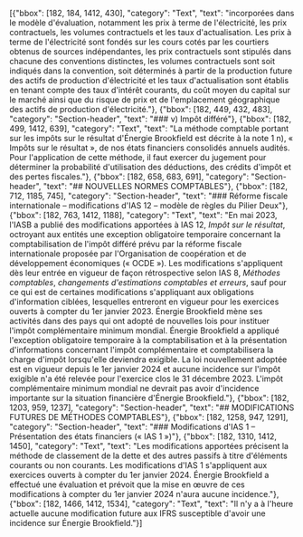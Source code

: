 [{"bbox": [182, 184, 1412, 430], "category": "Text", "text": "incorporées dans le modèle d'évaluation, notamment les prix à terme de l'électricité, les prix contractuels, les volumes contractuels et les taux d'actualisation. Les prix à terme de l'électricité sont fondés sur les cours cotés par les courtiers obtenus de sources indépendantes, les prix contractuels sont stipulés dans chacune des conventions distinctes, les volumes contractuels sont soit indiqués dans la convention, soit déterminés à partir de la production future des actifs de production d'électricité et les taux d'actualisation sont établis en tenant compte des taux d'intérêt courants, du coût moyen du capital sur le marché ainsi que du risque de prix et de l'emplacement géographique des actifs de production d'électricité."}, {"bbox": [182, 449, 432, 483], "category": "Section-header", "text": "### v) Impôt différé"}, {"bbox": [182, 499, 1412, 639], "category": "Text", "text": "La méthode comptable portant sur les impôts sur le résultat d'Énergie Brookfield est décrite à la note 1 n), « Impôts sur le résultat », de nos états financiers consolidés annuels audités. Pour l'application de cette méthode, il faut exercer du jugement pour déterminer la probabilité d'utilisation des déductions, des crédits d'impôt et des pertes fiscales."}, {"bbox": [182, 658, 683, 691], "category": "Section-header", "text": "## NOUVELLES NORMES COMPTABLES"}, {"bbox": [182, 712, 1185, 745], "category": "Section-header", "text": "### Réforme fiscale internationale – modifications d'IAS 12 – modèle de règles du Pilier Deux"}, {"bbox": [182, 763, 1412, 1188], "category": "Text", "text": "En mai 2023, l'IASB a publié des modifications apportées à IAS 12, *Impôt sur le résultat*, octroyant aux entités une exception obligatoire temporaire concernant la comptabilisation de l'impôt différé prévu par la réforme fiscale internationale proposée par l'Organisation de coopération et de développement économiques (« OCDE »). Les modifications s'appliquent dès leur entrée en vigueur de façon rétrospective selon IAS 8, *Méthodes comptables*, *changements d'estimations comptables et erreurs*, sauf pour ce qui est de certaines modifications s'appliquant aux obligations d'information ciblées, lesquelles entreront en vigueur pour les exercices ouverts à compter du 1er janvier 2023. Énergie Brookfield mène ses activités dans des pays qui ont adopté de nouvelles lois pour instituer l'impôt complémentaire minimum mondial. Énergie Brookfield a appliqué l'exception obligatoire temporaire à la comptabilisation et à la présentation d'informations concernant l'impôt complémentaire et comptabilisera la charge d'impôt lorsqu'elle deviendra exigible. La loi nouvellement adoptée est en vigueur depuis le 1er janvier 2024 et aucune incidence sur l'impôt exigible n'a été relevée pour l'exercice clos le 31 décembre 2023. L'impôt complémentaire minimum mondial ne devrait pas avoir d'incidence importante sur la situation financière d'Énergie Brookfield."}, {"bbox": [182, 1203, 959, 1237], "category": "Section-header", "text": "## MODIFICATIONS FUTURES DE MÉTHODES COMPTABLES"}, {"bbox": [182, 1258, 947, 1291], "category": "Section-header", "text": "### Modifications d'IAS 1 – Présentation des états financiers (« IAS 1 »)"}, {"bbox": [182, 1310, 1412, 1450], "category": "Text", "text": "Les modifications apportées précisent la méthode de classement de la dette et des autres passifs à titre d'éléments courants ou non courants. Les modifications d'IAS 1 s'appliquent aux exercices ouverts à compter du 1er janvier 2024. Énergie Brookfield a effectué une évaluation et prévoit que la mise en œuvre de ces modifications à compter du 1er janvier 2024 n'aura aucune incidence."}, {"bbox": [182, 1466, 1412, 1534], "category": "Text", "text": "Il n'y a à l'heure actuelle aucune modification future aux IFRS susceptible d'avoir une incidence sur Énergie Brookfield."}]